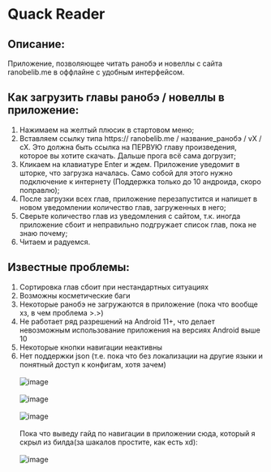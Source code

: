 # Quack Reader

## Описание:
Приложение, позволяющее читать ранобэ и новеллы с сайта ranobelib.me в оффлайне с удобным интерфейсом.

## Как загрузить главы ранобэ / новеллы в приложение:
1. Нажимаем на желтый плюсик в стартовом меню;
2. Вставляем ссылку типа https:// ranobelib.me / название_ранобэ / vX / cX. Это должна быть ссылка на ПЕРВУЮ главу произведения, которое вы хотите скачать. Дальше прога всё сама догрузит;
3. Кликаем на клавиатуре Enter и ждем. Приложение уведомит в шторке, что загрузка началась. Само собой для этого нужно подключение к интернету (Поддержка только до 10 андроида, скоро поправлю);
4. После загрузки всех глав, приложение перезапустится и напишет в новом уведомлении количество глав, загруженных в него;
5. Сверьте количество глав из уведомления с сайтом, т.к. иногда приложение сбоит и неправильно подгружает список глав, пока не знаю почему;
6. Читаем и радуемся.

## Известные проблемы:
1. Сортировка глав сбоит при нестандартных ситуациях
2. Возможны косметические баги
3. Некоторые ранобэ не загружаются в приложение (пока что вообще хз, в чем проблема >.>)
4. Не работает ряд разрешений на Android 11+, что делает невозможным использование приложения на версиях Android выше 10
5. Некоторые кнопки навигации неактивны
6. Нет поддержки json (т.е. пока что без локализации на другие языки и понятный доступ к конфигам, хотя зачем)
<br /><br />
![image](https://github.com/supchyan/QuackReader/assets/123704468/e6111973-e9b0-4b53-a3fd-ca7bd86cb4e3)
<br /><br />
![image](https://github.com/supchyan/QuackReader/assets/123704468/05d0f02a-c3f4-4911-a000-29add3406360)
<br /><br />
![image](https://github.com/supchyan/QuackReader/assets/123704468/b94ab20e-b4b0-4679-82eb-a7249dbfaabc)
<br /><br />
Пока что выведу гайд по навигации в приложении сюда, который я скрыл из билда(за шакалов простите, как есть xd):
<br /><br />
![image](https://github.com/supchyan/QuackReader/assets/123704468/1dd2679a-efce-4726-b636-e0a03ad977c7)

